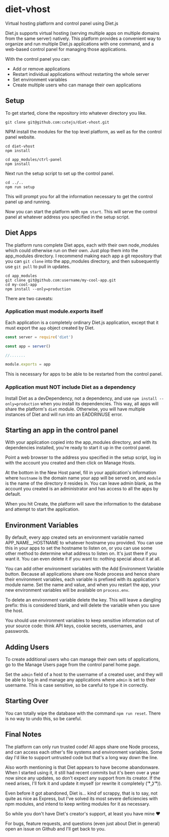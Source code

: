 # diet-vhost
Virtual hosting platform and control panel using Diet.js

Diet.js supports virtual hosting (serving multiple apps on multiple domains from the same server)
natively. This platform provides a convenient way to organize and run multiple Diet.js applications
with one command, and a web-based control panel for managing those applications.

With the control panel you can:
- Add or remove applications
- Restart individual applications without restarting the whole server
- Set environment variables
- Create multiple users who can manage their own applications

Setup
-----
To get started, clone the repository into whatever directory you like.

```
git clone git@github.com:cutejs/diet-vhost.git
```

NPM install the modules for the top level platform, as well as for the control panel website.

```
cd diet-vhost
npm install
```

```
cd app_modules/ctrl-panel
npm install
```

Next run the setup script to set up the control panel.
```
cd ../..
npm run setup
```

This will prompt you for all the information necessary to get the control panel up and running.

Now you can start the platform with `npm start`. This will serve the control panel at whatever address
you specified in the setup script.

Diet Apps
---------
The platform runs complete Diet apps, each with their own node\_modules which could otherwise run on
their own. Just plop them into the app\_modules directory. I recommend making each app a git repository
that you can `git clone` into the app\_modules directory, and then subsequently use `git pull` to pull
in updates.

```
cd app_modules
git clone git@github.com:username/my-cool-app.git
cd my-cool-app
npm install --only=production
```

There are two caveats:

### Application must module.exports itself
Each application is a completely ordinary Diet.js application, except that it must export the `app` object
created by Diet.

```javascript
const server = require('diet')

const app = server()

//.......

module.exports = app
```

This is necessary for apps to be able to be restarted from the control panel.

### Application must NOT include Diet as a dependency
Install Diet as a devDependency, not a dependency, and use `npm install --only=production` when you
install its dependencies. This way, all apps will share the platform's `diet` module. Otherwise, you will
have multiple instances of Diet and will run into an EADDRINUSE error.

Starting an app in the control panel
------------------------------------
With your application copied into the app\_modules directory, and with its dependencies installed,
you're ready to start it up in the control panel.

Point a web browser to the address you specified in the setup script, log in with the account you created
and then click on Manage Hosts.

At the bottom in the New Host panel, fill in your application's information where `hostname` is the domain
name your app will be served on, and `module` is the name of the directory it resides in. You can leave
admin blank, as the account you created is an administrator and has access to all the apps by default.

When you hit Create, the platform will save the information to the database and attempt to start the
application.

Environment Variables
---------------------
By default, every app created sets an environment variable named APP\_NAME\_\_HOSTNAME to whatever
hostname you provided. You can use this in your apps to set the hostname to listen on, or you can use some
other method to determine what address to listen on. It's just there if you want it. You can even delete
it if you want to: nothing special about it at all.

You can add other environment variables with the Add Environment Variable button. Because all applications
share one Node process and hence share their environment variables, each variable is prefixed with its
application's module name. Set the name and value, and when you restart the app, your new environment
variables will be available on `process.env`.

To delete an environment variable delete the key. This will leave a dangling prefix: this is considered
blank, and will delete the variable when you save the host.

You should use environment variables to keep sensitive information out of your source code: think API
keys, cookie secrets, usernames, and passwords.

Adding Users
------------
To create additional users who can manage their own sets of applications, go to the Manage Users page
from the control panel home page.

Set the `admin` field of a host to the username of a created user, and they will be able to log in and
manage any applications where `admin` is set to their username. This is case sensitive, so be careful to
type it in correctly.

Starting Over
-------------
You can totally wipe the database with the command `npm run reset`. There is no way to undo this, so be
careful.

Final Notes
-----------
The platform can only run trusted code! All apps share one Node process, and can access each other's
file systems and environment variables. Some day I'd like to support untrusted code but that's a long
way down the line.

Also worth mentioning is that Diet appears to have become abandonware. When I started using it, it still
had recent commits but it's been over a year now since any updates, so don't expect any support from its
creator. If the need arises, I'll fork it and update it myself (or rewrite it completely ( ͡° ͜ʖ ͡°)).

Even before it got abandoned, Diet is... kind of scrappy, that is to say, not quite as nice as Express,
but I've solved its most severe deficiencies with npm modules, and intend to keep writing modules for
it as necessary.

So while you don't have Diet's creator's support, at least you have mine ♥

For bugs, feature requests, and questions (even just about Diet in general) open an issue on Github
and I'll get back to you.
